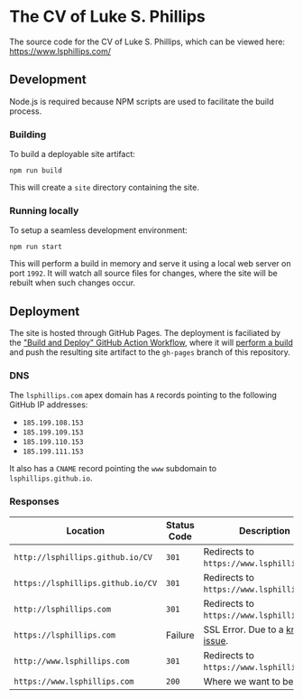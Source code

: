 # The CV of Luke S. Phillips

The source code for the CV of Luke S. Phillips, which can be viewed here: https://www.lsphillips.com/

## Development

Node.js is required because NPM scripts are used to facilitate the build process.

### Building

To build a deployable site artifact:

```
npm run build
```

This will create a `site` directory containing the site.

### Running locally

To setup a seamless development environment:

```
npm run start
```

This will perform a build in memory and serve it using a local web server on port `1992`. It will watch all source files for changes, where the site will be rebuilt when such changes occur.

## Deployment

The site is hosted through GitHub Pages. The deployment is faciliated by the ["Build and Deploy" GitHub Action Workflow](.github/workflows/build-and-deploy.yml), where it will [perform a build](#building) and push the resulting site artifact to the `gh-pages` branch of this repository.

### DNS

The `lsphillips.com` apex domain has `A` records pointing to the following GitHub IP addresses:

  - `185.199.108.153`
  - `185.199.109.153`
  - `185.199.110.153`
  - `185.199.111.153`

It also has a `CNAME` record pointing the `www` subdomain to `lsphillips.github.io`.

### Responses

| Location                          | Status Code | Description                                                                      |
| --------------------------------- | ----------- | -------------------------------------------------------------------------------- |
| `http://lsphillips.github.io/CV`  | `301`       | Redirects to `https://www.lsphillips.com`.                                       |
| `https://lsphillips.github.io/CV` | `301`       | Redirects to `https://www.lsphillips.com`.                                       |
| `http://lsphillips.com`           | `301`       | Redirects to `https://www.lsphillips.com`.                                       |
| `https://lsphillips.com`          | Failure     | SSL Error. Due to a [known issue](https://github.com/isaacs/github/issues/1675). |
| `http://www.lsphillips.com`       | `301`       | Redirects to `https://www.lsphillips.com`.                                       |
| `https://www.lsphillips.com`      | `200`       | Where we want to be.                                                             |
